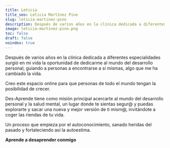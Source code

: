 ```yaml
---
title: Leticia
title_seo: Leticia Martínez Pino
slug: leticia-martinez-pino
description: Después de varios años en la clínica dedicada a diferentes especialidades surgió en mi vida la oportunidad de dedicarme al mundo del desarrollo personal, guiando a personas a encontrarse a sí mismas, algo que me ha cambiado la vida.
image: leticia-martinez-pino.png
toc: false
draft: false
noindex: true
---
```

Después de varios años en la clínica dedicada a diferentes especialidades surgió en mi vida la oportunidad de dedicarme al mundo del desarrollo personal, guiando a personas a encontrarse a sí mismas, algo que me ha cambiado la vida.

Creo este espacio online para que personas de todo el mundo tengan la posibilidad de crecer.

Des-Aprende tiene como misión principal acercarte al mundo del desarrollo personal y la salud mental, un lugar donde te sientas segur@ y puedas explorarte y sacar una nueva y mejor versión de ti mism@, invitándote a coger las riendas de tu vida.

Un proceso que empieza por el autoconocimiento, sanado heridas del pasado y fortaleciendo así la autoestima.

__Aprende a desaprender conmigo__